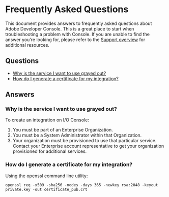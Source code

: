 # Frequently Asked Questions

This document provides answers to frequently asked questions about Adobe Developer Console. This is a great place to start when troubleshooting a problem with Console. If you are unable to find the answer you're looking for, please refer to the [Support overview](support.md) for additional resources.

## Questions

- [Why is the service I want to use grayed out?](#why-is-the-service-i-want-to-use-grayed-out)
- [How do I generate a certificate for my integration?](#how-do-i-generate-a-certificate-for-my-integration)


## Answers

### Why is the service I want to use grayed out?

To create an integration on I/O Console: 

1. You must be part of an Enterprise Organization.
2. You must be a System Administrator within that Organization.
3. Your organization must be provisioned to use that particular service. Contact your Enterprise account representative to get your organization provisioned for additional services.

### How do I generate a certificate for my integration?

Using the openssl command line utility:

```
openssl req -x509 -sha256 -nodes -days 365 -newkey rsa:2048 -keyout private.key -out certificate_pub.crt
```

